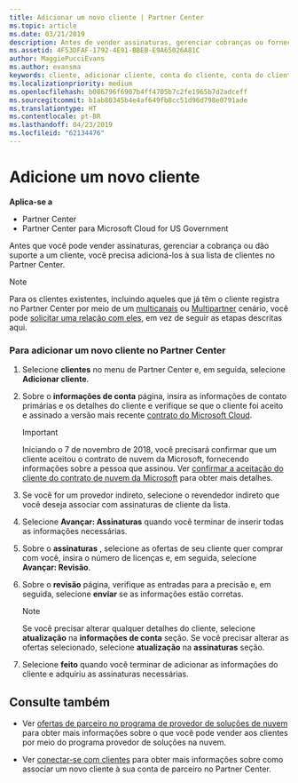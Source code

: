```yaml
---
title: Adicionar um novo cliente | Partner Center
ms.topic: article
ms.date: 03/21/2019
description: Antes de vender assinaturas, gerenciar cobranças ou fornecer suporte, você precisa criar um registro de seu cliente no Partner Center.
ms.assetid: 4F53DFAF-1792-4E91-BBEB-E9A65026A81C
author: MaggiePucciEvans
ms.author: evansma
keywords: cliente, adicionar cliente, conta do cliente, conta do cliente no Partner Center, clientes, adicionar clientes, criar conta do cliente
ms.localizationpriority: medium
ms.openlocfilehash: b086796f6907b4ff4705b7c2fe1965b7d2adceff
ms.sourcegitcommit: b1ab80345b4e4af649fb8cc51d96d798e0791ade
ms.translationtype: HT
ms.contentlocale: pt-BR
ms.lasthandoff: 04/23/2019
ms.locfileid: "62134476"
---
```

# <a name="add-a-new-customer"></a>Adicione um novo cliente

**Aplica-se a**

-  Partner Center
-  Partner Center para Microsoft Cloud for US Government

Antes que você pode vender assinaturas, gerenciar a cobrança ou dão suporte a um cliente, você precisa adicioná-los à sua lista de clientes no Partner Center.

>[!NOTE]
>Para os clientes existentes, incluindo aqueles que já têm o cliente registra no Partner Center por meio de um [multicanais](multichannel.md) ou [Multipartner](multipartner.md) cenário, você pode [solicitar uma relação com eles](request-a-relationship-with-a-customer.md), em vez de seguir as etapas descritas aqui.

### <a name="to-add-a-new-customer-in-partner-center"></a>Para adicionar um novo cliente no Partner Center

1. Selecione **clientes** no menu de Partner Center e, em seguida, selecione **Adicionar cliente**.

2. Sobre o **informações de conta** página, insira as informações de contato primárias e os detalhes do cliente e verifique se que o cliente foi aceito e assinado a versão mais recente [contrato do Microsoft Cloud](agreements.md).

    >[!IMPORTANT]
      > Iniciando o 7 de novembro de 2018, você precisará confirmar que um cliente aceitou o contrato de nuvem da Microsoft, fornecendo informações sobre a pessoa que assinou. Ver [confirmar a aceitação do cliente do contrato de nuvem da Microsoft](confirm-consent.md) para obter mais detalhes.

3. Se você for um provedor indireto, selecione o revendedor indireto que você deseja associar com assinaturas de cliente da lista.

4. Selecione **Avançar: Assinaturas** quando você terminar de inserir todas as informações necessárias.

5. Sobre o **assinaturas** , selecione as ofertas de seu cliente quer comprar com você, insira o número de licenças e, em seguida, selecione **Avançar: Revisão**.

6. Sobre o **revisão** página, verifique as entradas para a precisão e, em seguida, selecione **enviar** se as informações estão corretas.

    >[!NOTE]
    >Se você precisar alterar qualquer detalhes do cliente, selecione **atualização** na **informações de conta** seção. Se você precisar alterar as ofertas selecionado, selecione **atualização** na **assinaturas** seção.

7. Selecione **feito** quando você terminar de adicionar as informações do cliente e adquiriu as assinaturas necessárias.

## <a name="see-also"></a>Consulte também

- Ver [ofertas de parceiro no programa de provedor de soluções de nuvem](csp-offers.md) para obter mais informações sobre o que você pode vender aos clientes por meio do programa provedor de soluções na nuvem.

- Ver [conectar-se com clientes](customer-accounts.md) para obter mais informações sobre como associar um novo cliente à sua conta de parceiro no Partner Center.